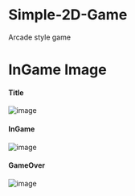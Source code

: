 # Simple-2D-Game
Arcade style game

# InGame Image
#### Title
![image](https://user-images.githubusercontent.com/77067031/208237009-18c836fa-b9c3-4671-9b6f-9786e6f7a62d.png)

#### InGame
![image](https://user-images.githubusercontent.com/77067031/208237000-ed1309cd-c265-4f70-9f09-6e24e4266eb7.png)

#### GameOver
![image](https://user-images.githubusercontent.com/77067031/208237003-951bf302-0862-48ca-99db-0d82fc8c3f99.png)

